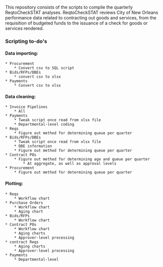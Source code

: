 This repository consists of the scripts to compile the quarterly ReqtoCheckSTAT analyses. ReqtoCheckSTAT reviews City of New Orleans performance data related to contracting out goods and services, from the requisition of budgeted funds to the issuance of a check for goods or services rendered. 


### Scripting to-do's
#### Data importing:
	* Procurement
		* Convert csv to SQL script
	* Bids/RFPs/DBEs
		* convert csv to xlsx
	* Payments
		* Convert csv to xlsx

#### Data cleaning:
	* Invoice Pipelines
		* All
	* Payments
		* Tweak script once read from xlsx file
		* Departmental-level coding
	* Reqs
		* Figure out method for determining queue per quarter
	* Bids/RFPs/DBEs
		* Tweak script once read from xlsx file
		* DBE information
		* Figure out method for determining queue per quarter
	* Contract POs
		* Figure out method for determining age and queue per quarter
			* At aggregate, as well as approval levels
	* Procurement
		* Figure out method for determining queue per quarter

#### Plotting:
	* Reqs
		* Workflow chart
	* Purchase Orders
		* Workflow chart
		* Aging chart
	* Bids/RFPs
		* Workflow chart
	* Contract POs
		* Workflow chart
		* Aging charts
		* Approver-level processing
	* contract Reqs
		* Aging charts
		* Approver-level processing
	* Payments
		* Departmental-level 

